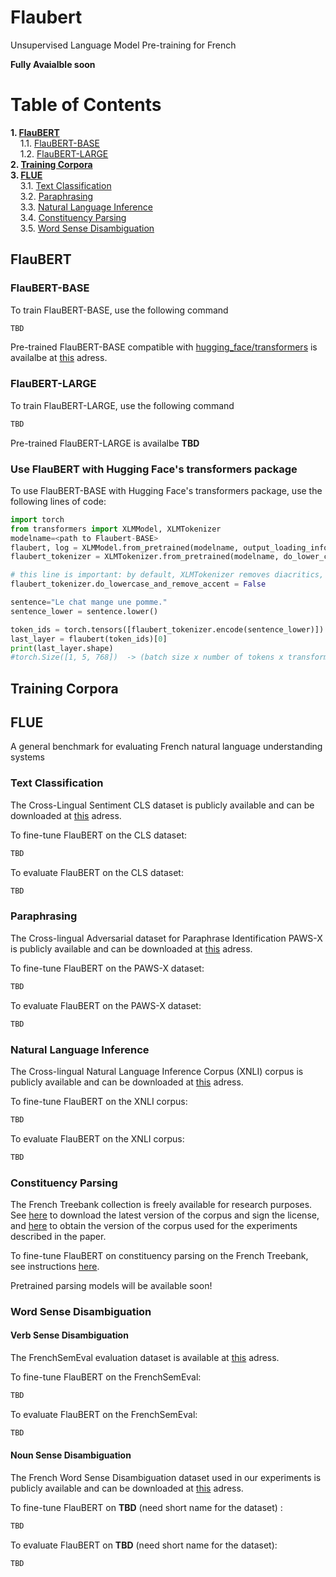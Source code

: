 # Flaubert
Unsupervised Language Model Pre-training for French 

**Fully Avaialble soon**

# Table of Contents
**1. [FlauBERT](#FlauBERT)**  
&nbsp;&nbsp;&nbsp;&nbsp;1.1. [FlauBERT-BASE](#FlauBERT-BASE)  
&nbsp;&nbsp;&nbsp;&nbsp;1.2. [FlauBERT-LARGE](#FlauBERT-LARGE)  
**2. [Training Corpora](#Training-Corpora)**  
**3. [FLUE](#FLUE)**  
&nbsp;&nbsp;&nbsp;&nbsp;3.1. [Text Classification](#Text-Classification)  
&nbsp;&nbsp;&nbsp;&nbsp;3.2. [Paraphrasing](#Paraphrasing)  
&nbsp;&nbsp;&nbsp;&nbsp;3.3. [Natural Language Inference](#Natural-Language-Inference)  
&nbsp;&nbsp;&nbsp;&nbsp;3.4. [Constituency Parsing](#Constituency-Parsing)  
&nbsp;&nbsp;&nbsp;&nbsp;3.5. [Word Sense Disambiguation](#Word-Sense-Disambiguation)  

## FlauBERT

### FlauBERT-BASE
To train FlauBERT-BASE, use the following command

```bash
TBD
```

Pre-trained FlauBERT-BASE compatible with [hugging_face/transformers](https://github.com/huggingface/transformers) is availalbe at [this](https://filesender.renater.fr/?s=download&token=83bedf23-2925-9116-3c7d-10b3e14c5fef) adress.

### FlauBERT-LARGE

To train FlauBERT-LARGE, use the following command

```bash
TBD
```

Pre-trained FlauBERT-LARGE is availalbe **TBD**

### Use FlauBERT with Hugging Face's transformers package

To use FlauBERT-BASE with Hugging Face's transformers package, use the following lines of code:

```python
import torch
from transformers import XLMModel, XLMTokenizer
modelname=<path to Flaubert-BASE>
flaubert, log = XLMModel.from_pretrained(modelname, output_loading_info=True)
flaubert_tokenizer = XLMTokenizer.from_pretrained(modelname, do_lower_case=False)

# this line is important: by default, XLMTokenizer removes diacritics, even with do_lower_case=False flag
flaubert_tokenizer.do_lowercase_and_remove_accent = False

sentence="Le chat mange une pomme."
sentence_lower = sentence.lower()

token_ids = torch.tensors([flaubert_tokenizer.encode(sentence_lower)])
last_layer = flaubert(token_ids)[0]
print(last_layer.shape)
#torch.Size([1, 5, 768])  -> (batch size x number of tokens x transformer dimension)
```


## Training Corpora

## FLUE
A general benchmark for evaluating French natural language understanding systems

### Text Classification
The Cross-Lingual Sentiment CLS dataset is publicly available and can be downloaded at [this](https://webis.de/data/webis-cls-10.html) adress.

To fine-tune FlauBERT on the CLS dataset:
```bash
TBD
```

To evaluate FlauBERT on the CLS dataset:
```bash
TBD
```

### Paraphrasing
The Cross-lingual Adversarial dataset for Paraphrase Identification PAWS-X is publicly available and can be downloaded at [this](https://github.com/google-research-datasets/paws) adress.


To fine-tune FlauBERT on the PAWS-X dataset:
```bash
TBD
```

To evaluate FlauBERT on the PAWS-X dataset:
```bash
TBD
```


### Natural Language Inference
The Cross-lingual Natural Language Inference Corpus (XNLI) corpus is publicly available and can be downloaded at [this](https://www.nyu.edu/projects/bowman/xnli/) adress.


To fine-tune FlauBERT on the XNLI corpus:
```bash
TBD
```

To evaluate FlauBERT on the XNLI corpus:
```bash
TBD
```

### Constituency Parsing

The French Treebank collection is freely available for research purposes.
See [here](http://ftb.linguist.univ-paris-diderot.fr/telecharger.php?langue=en) to download the latest version of the corpus and sign the license, and [here](http://dokufarm.phil.hhu.de/spmrl2014/) to obtain the version of the corpus used for the experiments described in the paper.

To fine-tune FlauBERT on constituency parsing on the French Treebank, see instructions [here](https://github.com/mcoavoux/self-attentive-parser/blob/camembert/README_flaubert.md).

Pretrained parsing models will be available soon!


<!---
To fine-tune FlauBERT on the French Treebank collection:
```bash
TBD
```

To evaluate FlauBERT on the French Treebank collection:
```bash
TBD
```
-->

### Word Sense Disambiguation
#### Verb Sense Disambiguation
The FrenchSemEval evaluation dataset is available at [this](http://www.llf.cnrs.fr/dataset/fse/) adress.

To fine-tune FlauBERT on the FrenchSemEval:
```bash
TBD
```

To evaluate FlauBERT on the FrenchSemEval:
```bash
TBD
```

#### Noun Sense Disambiguation
The French Word Sense Disambiguation dataset used in our experiments is publicly available and can be downloaded at [this](https://zenodo.org/record/3549806) adress. 


To fine-tune FlauBERT on **TBD** (need short name for the dataset) :
```bash
TBD
```

To evaluate FlauBERT on **TBD** (need short name for the dataset):
```bash
TBD
```
